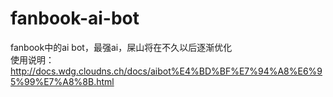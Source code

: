 # fanbook-ai-bot  
fanbook中的ai bot，最强ai，屎山将在不久以后逐渐优化  
使用说明：  
http://docs.wdg.cloudns.ch/docs/aibot%E4%BD%BF%E7%94%A8%E6%95%99%E7%A8%8B.html
